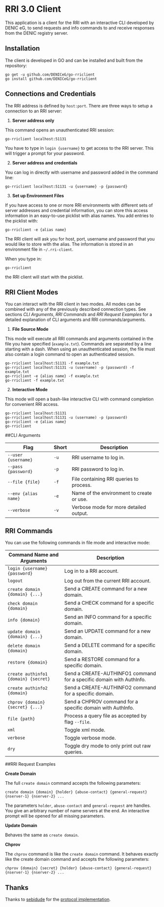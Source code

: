 # RRI 3.0 Client

This application is a client for the RRI with an interactive CLI developed by DENIC eG, to send requests and info commands to and receive responses from the DENIC registry server.

## Installation

The client is developed in GO and can be installed and built from the repository:

```
go get -u github.com/DENICeG/go-rriclient
go install github.com/DENICeG/go-rriclient
```

## Connections and Credentials

The RRI address is defined by `host:port`. There are three ways to setup a connection to an RRI server:

1. **Server address only**

This command opens an unauthenticated RRI session:

```
go-rriclient localhost:51131
```

You have to type in `login {username}` to get access to the RRI server. This will trigger a prompt for your password.

2. **Server address and credentials**

You can log in directly with username and password added in the command line:

```
go-rriclient localhost:51131 -u {username} -p {password}
```

3. **Set up Environment Files**

If you have access to one or more RRI environments with different sets of server addresses and credential information, you can store this access information in an easy-to-use picklist with alias names. You add entries to the picklist with:

```
go-rriclient -e {alias name}
```

The RRI client will ask you for host, port, username and password that you would like to store with the alias. The information is stored in an environment file in `~/.rri-client`.

When you type in:

```
go-rriclient
```

the RRI client will start with the picklist.

## RRI Client Modes

You can interact with the RRI client in two modes. All modes can be combined with any of the previously described connection types. See sections *CLI Arguments*, *RRI Commands* and *RRI Request Examples* for a detailed explanation of CLI arguments and RRI commands/arguments.

1. **File Source Mode**

This mode will execute all RRI commands and arguments contained in the file you have specified (`example.txt`). Commands are separated by a line starting with a dash. When using an unauthenticated session, the file must also contain a login command to open an authenticated session.

```
go-rriclient localhost:51131 -f example.txt
go-rriclient localhost:51131 -u (username) -p (password) -f example.txt
go-rriclient -e {alias name} -f example.txt
go-rriclient -f example.txt
```
2. **Interactive Mode**

This mode will open a bash-like interactive CLI with command completion for convenient RRI access.

```
go-rriclient localhost:51131
go-rriclient localhost:51131 -u (username) -p (password)
go-rriclient -e {alias name}
go-rriclient
```

##CLI Arguments

| Flag | Short | Description |
| ---- | ----- | ----------- |
| `--user {username}` | `-u` | RRI username to log in. |
| `--pass {password}` | `-p` | RRI password to log in. |
| `--file {file}` | `-f` | File containing RRI queries to process. |
| `--env {alias name}` | `-e` | Name of the environment to create or use. |
| `--verbose` | `-v` | Verbose mode for more detailed output. |

## RRI Commands

You can use the following commands in file mode and interactive mode:

| Command Name and Arguments | Description |
| --------------------- | ----------- |
| `login {username} {password}` | Log in to a RRI account. |
| `logout` | Log out from the current RRI account. |
| `create domain {domain} {...}` | Send a CREATE command for a new domain. |
| `check domain {domain}` | Send a CHECK command for a specific domain. |
| `info {domain}` | Send an INFO command for a specific domain. |
| `update domain {domain} {...}` | Send an UPDATE command for a new domain. |
| `delete domain {domain}` | Send a DELETE command for a specific domain. |
| `restore {domain}` | Send a RESTORE command for a specific domain. |
| `create authinfo1 {domain} {secret}` | Send a CREATE-AUTHINFO1 command for a specific domain with AuthInfo. |
| `create authinfo2 {domain}` | Send a CREATE-AUTHINFO2 command for a specific domain. |
| `chprov {domain} {secret} {...}` | Send a CHPROV command for a specific domain with AuthInfo. |
| `file {path}` | Process a query file as accepted by flag `--file`. |
| `xml` | Toggle xml mode. |
| `verbose` | Toggle verbose mode. |
| `dry` | Toggle dry mode to only print out raw queries. |

##RRI Request Examples

**Create Domain**

The full `create domain` command accepts the following parameters:

```
create domain {domain} {holder} {abuse-contact} {general-request} {nserver-1} {nserver-2} ...
```

The parameters `holder`, `abuse-contact` and `general-request` are handles. You give an arbitrary number of name servers at the end. An interactive prompt will be opened for all missing parameters.

**Update Domain**

Behaves the same as `create domain`.

**Chprov**

The `chprov` command is like the `create domain` command. It behaves exactly like the create domain command and accepts the following parameters:

```
chprov {domain} {secret} {holder} {abuse-contact} {general-request} {nserver-1} {nserver-2} ...
```

## Thanks

Thanks to [sebidude](https://github.com/sebidude) for the [protocol implementation](https://github.com/sebidude/go-rri).
